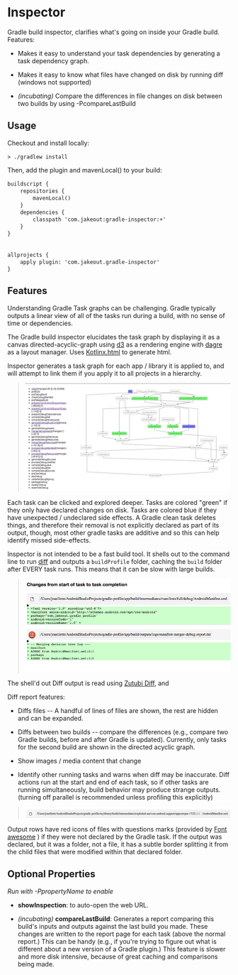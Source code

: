 # Inspector

Gradle build inspector, clarifies what's going on inside your Gradle build. Features:

 - Makes it easy to understand your task dependencies by generating a task dependency graph.

 - Makes it easy to know what files have changed on disk by running diff (windows not supported)

 - *(incubating)* Compare the differences in file changes on disk between two builds by using -PcompareLastBuild

## Usage

Checkout and install locally:

    > ./gradlew install

Then, add the plugin and mavenLocal() to your build:

    buildscript {
        repositories {
            mavenLocal()
        }
        dependencies {
            classpath 'com.jakeout:gradle-inspector:+'
        }
    }


    allprojects {
        apply plugin: 'com.jakeout.gradle-inspector'
    }

## Features

Understanding Gradle Task graphs can be challenging. Gradle typically outputs a linear view of all of the tasks run during a build, with no sense of time or dependencies.

The Gradle build inspector elucidates the task graph by displaying it as a canvas directed-acyclic-graph using [d3](http://d3js.org/) as a rendering engine with [dagre](https://github.com/cpettitt/dagre-d3) as a layout manager.  Uses [Kotlinx.html](https://github.com/kotlinx/kotlinx.html) to generate html.

Inspector generates a task graph for each app / library it is applied to, and will attempt to link them if you apply it to all projects in a hierarchy.

> ![Dependency Graph](docs/dependency-graph.png)

Each task can be clicked and explored deeper. Tasks are colored "green" if they only have declared changes on disk. Tasks are colored blue if they have unexpected / undeclared side effects. A Gradle clean task deletes things, and therefore their removal is not explicitly declared as part of its output, though, most other gradle tasks are additive and so this can help identify missed side-effects.

Inspector is not intended to be a fast build tool. It shells out to the command line to run [diff](http://unixhelp.ed.ac.uk/CGI/man-cgi?diff) and outputs a `buildProfile` folder, caching the `build` folder after EVERY task runs. This means that it can be slow with large builds.

> ![Diff Report](docs/diff-report.png)

The shell'd out Diff output is read using [Zutubi Diff](https://github.com/Zutubi/com.zutubi.diff), and 

Diff report features:

 - Diffs files -- A handful of lines of files are shown, the rest are hidden and can be expanded.

 - Diffs between two builds -- compare the differences (e.g., compare two Gradle builds, before and after Gradle is updated). Currently, only tasks for the second build are shown in the directed acyclic graph.

 - Show images / media content that change

 - Identify other running tasks and warns when diff may be inaccurate. Diff actions run at the start and end of each task, so if other tasks are running simultaneously, build behavior may produce strange outputs. (turning off parallel is recommended unless profiling this explicitly)

> ![Output Row](docs/output-row.png)

Output rows have red icons of files with questions marks (provided by [Font awesome](https://github.com/FortAwesome/Font-Awesome) ) if they were not declared by the Gradle task. If the output was declared, but it was a folder, not a file, it has a subtle border splitting it from the child files that were modified within that declared folder.

## Optional Properties

*Run with -PpropertyName to enable*

 - __showInspection__: to auto-open the web URL.

- *(incubating)* __compareLastBuild__: Generates a report comparing this build's inputs and outputs against the last
build you made. These changes are written to the report page for each task (above the normal report.) This can be handy (e.g., if you're trying to figure out what is different about a new version of a Gradle plugin.) This feature is slower and more disk intensive, because of great caching and comparisons being made.